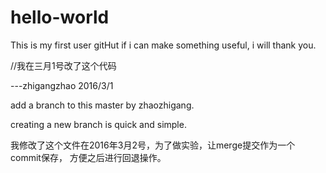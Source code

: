 # hello-world
This is my first user gitHut 
if i can make something useful, i will thank you.

//我在三月1号改了这个代码

---zhigangzhao 2016/3/1

add a branch to this master by zhaozhigang.

creating a new branch is quick and simple.


我修改了这个文件在2016年3月2号，为了做实验，让merge提交作为一个commit保存，
方便之后进行回退操作。
